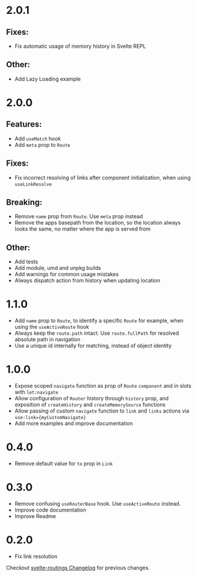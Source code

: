 # 2.0.1

## Fixes:

- Fix automatic usage of memory history in Svelte REPL

## Other:

- Add Lazy Loading example

# 2.0.0

## Features:

- Add `useMatch` hook
- Add `meta` prop to `Route`

## Fixes:

- Fix incorrect resolving of links after component initialization, when using `useLinkResolve`

## Breaking:

- Remove `name` prop from `Route`. Use `meta` prop instead
- Remove the apps basepath from the location, so the location always looks the same, no matter where the app is served from

## Other:

- Add tests
- Add module, umd and unpkg builds
- Add warnings for common usage mistakes
- Always dispatch action from history when updating location

# 1.1.0

- Add `name` prop to `Route`, to identify a specific `Route` for example, when using the `useActiveRoute` hook
- Always keep the `route.path` intact. Use `route.fullPath` for resolved absolute path in navigation
- Use a unique id internally for matching, instead of object identity

# 1.0.0

- Expose scoped `navigate` function as prop of `Route` `component` and in slots with `let:navigate`
- Allow configuration of `Router` history through `history` prop, and exposition of `createHistory` and `createMemorySource` functions
- Allow passing of custom `navigate` function to `link` and `links` actions via `use:link={myCustomNavigate}`
- Add more examples and improve documentation

# 0.4.0

- Remove default value for `to` prop in `Link`

# 0.3.0

- Remove confusing `useRouterBase` hook. Use `useActiveRoute` instead.
- Improve code documentation
- Improve Readme

# 0.2.0

- Fix link resolution

Checkout [svelte-routings Changelog](https://github.com/EmilTholin/svelte-routing/blob/master/CHANGELOG.md) for previous changes.

